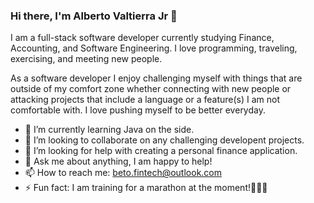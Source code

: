 ### Hi there, I'm Alberto Valtierra Jr 👋

I am a full-stack software developer currently studying Finance, Accounting, and Software Engineering. I love programming, traveling, exercising, and meeting new people. 

As a software developer I enjoy challenging myself with things that are outside of my comfort zone whether connecting with new people or attacking projects that include a language or a feature(s) I am not comfortable with. I love pushing myself to be better everyday.

- 🌱 I’m currently learning Java on the side. 
- 👯 I’m looking to collaborate on any challenging developent projects.
- 🤔 I’m looking for help with creating a personal finance application. 
- 💬 Ask me about anything, I am happy to help!
- 📫 How to reach me: beto.fintech@outlook.com
- ⚡ Fun fact: I am training for a marathon at the moment!🏃🏽‍♂️

